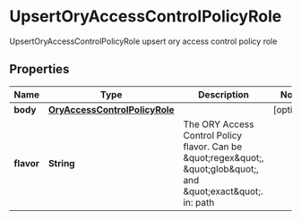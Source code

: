 

# UpsertOryAccessControlPolicyRole

UpsertOryAccessControlPolicyRole upsert ory access control policy role
## Properties

Name | Type | Description | Notes
------------ | ------------- | ------------- | -------------
**body** | [**OryAccessControlPolicyRole**](OryAccessControlPolicyRole.md) |  |  [optional]
**flavor** | **String** | The ORY Access Control Policy flavor. Can be \&quot;regex\&quot;, \&quot;glob\&quot;, and \&quot;exact\&quot;.  in: path | 



